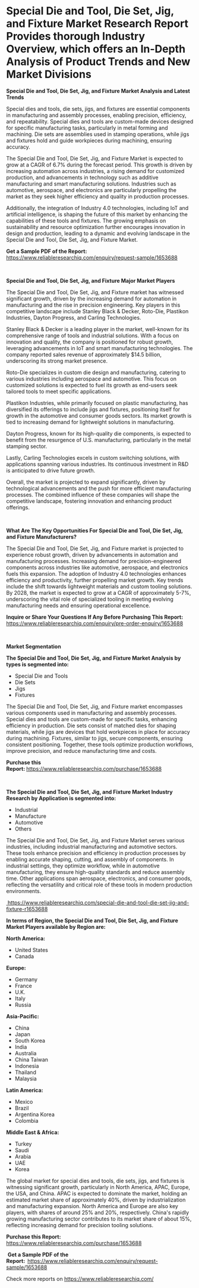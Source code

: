 <p><h1>Special Die and Tool, Die Set, Jig, and Fixture Market Research Report Provides thorough Industry Overview, which offers an In-Depth Analysis of Product Trends and New Market Divisions</h1></p><p><strong>Special Die and Tool, Die Set, Jig, and Fixture Market Analysis and Latest Trends</strong></p>
<p><p>Special dies and tools, die sets, jigs, and fixtures are essential components in manufacturing and assembly processes, enabling precision, efficiency, and repeatability. Special dies and tools are custom-made devices designed for specific manufacturing tasks, particularly in metal forming and machining. Die sets are assemblies used in stamping operations, while jigs and fixtures hold and guide workpieces during machining, ensuring accuracy.</p><p>The Special Die and Tool, Die Set, Jig, and Fixture Market is expected to grow at a CAGR of 6.7% during the forecast period. This growth is driven by increasing automation across industries, a rising demand for customized production, and advancements in technology such as additive manufacturing and smart manufacturing solutions. Industries such as automotive, aerospace, and electronics are particularly propelling the market as they seek higher efficiency and quality in production processes.</p><p>Additionally, the integration of Industry 4.0 technologies, including IoT and artificial intelligence, is shaping the future of this market by enhancing the capabilities of these tools and fixtures. The growing emphasis on sustainability and resource optimization further encourages innovation in design and production, leading to a dynamic and evolving landscape in the Special Die and Tool, Die Set, Jig, and Fixture Market.</p></p>
<p><strong>Get a Sample PDF of the Report:&nbsp;</strong> <a href="https://www.reliableresearchiq.com/enquiry/request-sample/1653688?utm_campaign=1876&utm_medium=2&utm_source=Github&utm_content=ia&utm_term=27022025&utm_id=special-die-and-tool-die-set-jig-and-fixture">https://www.reliableresearchiq.com/enquiry/request-sample/1653688</a></p>
<p>&nbsp;</p>
<p><strong>Special Die and Tool, Die Set, Jig, and Fixture Major Market Players</strong></p>
<p><p>The Special Die and Tool, Die Set, Jig, and Fixture market has witnessed significant growth, driven by the increasing demand for automation in manufacturing and the rise in precision engineering. Key players in this competitive landscape include Stanley Black & Decker, Roto-Die, Plastikon Industries, Dayton Progress, and Carling Technologies.</p><p>Stanley Black & Decker is a leading player in the market, well-known for its comprehensive range of tools and industrial solutions. With a focus on innovation and quality, the company is positioned for robust growth, leveraging advancements in IoT and smart manufacturing technologies. The company reported sales revenue of approximately $14.5 billion, underscoring its strong market presence.</p><p>Roto-Die specializes in custom die design and manufacturing, catering to various industries including aerospace and automotive. This focus on customized solutions is expected to fuel its growth as end-users seek tailored tools to meet specific applications. </p><p>Plastikon Industries, while primarily focused on plastic manufacturing, has diversified its offerings to include jigs and fixtures, positioning itself for growth in the automotive and consumer goods sectors. Its market growth is tied to increasing demand for lightweight solutions in manufacturing.</p><p>Dayton Progress, known for its high-quality die components, is expected to benefit from the resurgence of U.S. manufacturing, particularly in the metal stamping sector. </p><p>Lastly, Carling Technologies excels in custom switching solutions, with applications spanning various industries. Its continuous investment in R&D is anticipated to drive future growth.</p><p>Overall, the market is projected to expand significantly, driven by technological advancements and the push for more efficient manufacturing processes. The combined influence of these companies will shape the competitive landscape, fostering innovation and enhancing product offerings.</p></p>
<p>&nbsp;</p>
<p><strong>What Are The Key Opportunities For Special Die and Tool, Die Set, Jig, and Fixture Manufacturers?</strong></p>
<p><p>The Special Die and Tool, Die Set, Jig, and Fixture market is projected to experience robust growth, driven by advancements in automation and manufacturing processes. Increasing demand for precision-engineered components across industries like automotive, aerospace, and electronics fuels this expansion. The adoption of Industry 4.0 technologies enhances efficiency and productivity, further propelling market growth. Key trends include the shift towards lightweight materials and custom tooling solutions. By 2028, the market is expected to grow at a CAGR of approximately 5-7%, underscoring the vital role of specialized tooling in meeting evolving manufacturing needs and ensuring operational excellence.</p></p>
<p><strong>Inquire or Share Your Questions If Any Before Purchasing This Report:</strong> <a href="https://www.reliableresearchiq.com/enquiry/pre-order-enquiry/1653688?utm_campaign=1876&utm_medium=2&utm_source=Github&utm_content=ia&utm_term=27022025&utm_id=special-die-and-tool-die-set-jig-and-fixture">https://www.reliableresearchiq.com/enquiry/pre-order-enquiry/1653688</a></p>
<p>&nbsp;</p>
<p><strong>Market Segmentation</strong></p>
<p><strong>The Special Die and Tool, Die Set, Jig, and Fixture Market Analysis by types is segmented into:</strong></p>
<p><ul><li>Special Die and Tools</li><li>Die Sets</li><li>Jigs</li><li>Fixtures</li></ul></p>
<p><p>The Special Die and Tool, Die Set, Jig, and Fixture market encompasses various components used in manufacturing and assembly processes. Special dies and tools are custom-made for specific tasks, enhancing efficiency in production. Die sets consist of matched dies for shaping materials, while jigs are devices that hold workpieces in place for accuracy during machining. Fixtures, similar to jigs, secure components, ensuring consistent positioning. Together, these tools optimize production workflows, improve precision, and reduce manufacturing time and costs.</p></p>
<p><strong>Purchase this Report:&nbsp;</strong><a href="https://www.reliableresearchiq.com/purchase/1653688?utm_campaign=1876&utm_medium=2&utm_source=Github&utm_content=ia&utm_term=27022025&utm_id=special-die-and-tool-die-set-jig-and-fixture">https://www.reliableresearchiq.com/purchase/1653688</a></p>
<p>&nbsp;</p>
<p><strong>The Special Die and Tool, Die Set, Jig, and Fixture Market Industry Research by Application is segmented into:</strong></p>
<p><ul><li>Industrial</li><li>Manufacture</li><li>Automotive</li><li>Others</li></ul></p>
<p><p>The Special Die and Tool, Die Set, Jig, and Fixture Market serves various industries, including industrial manufacturing and automotive sectors. These tools enhance precision and efficiency in production processes by enabling accurate shaping, cutting, and assembly of components. In industrial settings, they optimize workflow, while in automotive manufacturing, they ensure high-quality standards and reduce assembly time. Other applications span aerospace, electronics, and consumer goods, reflecting the versatility and critical role of these tools in modern production environments.</p></p>
<p><a href="https://www.reliableresearchiq.com/special-die-and-tool-die-set-jig-and-fixture-r1653688?utm_campaign=1876&utm_medium=2&utm_source=Github&utm_content=ia&utm_term=27022025&utm_id=special-die-and-tool-die-set-jig-and-fixture">&nbsp;https://www.reliableresearchiq.com/special-die-and-tool-die-set-jig-and-fixture-r1653688</a></p>
<p><strong>In terms of Region, the Special Die and Tool, Die Set, Jig, and Fixture Market Players available by Region are:</strong></p>
<p>
    <p> <strong> North America: </strong>
        <ul>
            <li>United States</li>
            <li>Canada</li>
        </ul>
        </p> 
    <p> <strong> Europe: </strong>
        <ul>
            <li>Germany</li>
            <li>France</li>
            <li>U.K.</li>
            <li>Italy</li>
            <li>Russia</li>
        </ul>
        </p> 
    <p> <strong> Asia-Pacific: </strong>
        <ul>
            <li>China</li>
            <li>Japan</li>
            <li>South Korea</li>
            <li>India</li>
            <li>Australia</li>
            <li>China Taiwan</li>
            <li>Indonesia</li>
            <li>Thailand</li>
            <li>Malaysia</li>
        </ul>
        </p> 
    <p> <strong> Latin America: </strong>
        <ul>
            <li>Mexico</li>
            <li>Brazil</li>
            <li>Argentina Korea</li>
            <li>Colombia</li>
        </ul>
        </p> 
    <p> <strong> Middle East & Africa: </strong>
        <ul>
            <li>Turkey</li>
            <li>Saudi</li>
            <li>Arabia</li>
            <li>UAE</li>
            <li>Korea</li>
        </ul>
    </p>
    </p>
<p><p>The global market for special dies and tools, die sets, jigs, and fixtures is witnessing significant growth, particularly in North America, APAC, Europe, the USA, and China. APAC is expected to dominate the market, holding an estimated market share of approximately 40%, driven by industrialization and manufacturing expansion. North America and Europe are also key players, with shares of around 25% and 20%, respectively. China's rapidly growing manufacturing sector contributes to its market share of about 15%, reflecting increasing demand for precision tooling solutions.</p></p>
<p><strong>Purchase this Report: </strong><a href="https://www.reliableresearchiq.com/purchase/1653688?utm_campaign=1876&utm_medium=2&utm_source=Github&utm_content=ia&utm_term=27022025&utm_id=special-die-and-tool-die-set-jig-and-fixture">https://www.reliableresearchiq.com/purchase/1653688</a></p>
<p>&nbsp;<strong>Get a Sample PDF of the Report:&nbsp;&nbsp;</strong><a href="https://www.reliableresearchiq.com/enquiry/request-sample/1653688?utm_campaign=1876&utm_medium=2&utm_source=Github&utm_content=ia&utm_term=27022025&utm_id=special-die-and-tool-die-set-jig-and-fixture">https://www.reliableresearchiq.com/enquiry/request-sample/1653688</a></p>
<p><strong></strong></p>
<p>Check more reports on <a href="https://www.reliableresearchiq.com/?utm_campaign=1876&utm_medium=2&utm_source=Github&utm_content=ia&utm_term=27022025&utm_id=special-die-and-tool-die-set-jig-and-fixture">https://www.reliableresearchiq.com/</a></p>